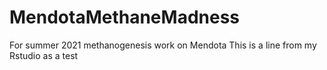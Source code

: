 # MendotaMethaneMadness
For summer 2021 methanogenesis work on Mendota
This is a line from my Rstudio as a test